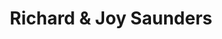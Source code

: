 ---
title: Richard & Joy Saunders
day: Fortnightly, Wednesday
time: 7:30pm
location: Ridgeway, Newport
started: November 2016
description: We want to show the love of Jesus by having an open home…
---